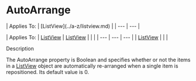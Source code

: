 




<h1 class="heading"><span class="name">AutoArrange</span></h1>
| Applies To: | [ListView](../a-z/listview.md) |
| --- | ---  |

| Applies To: | [ListView](../a-z/listview.md) | [ListView](../a-z/listview.md) |  |  |
| --- | --- | ---  |
| [ListView](../a-z/listview.md) |  |  |


Description


The AutoArrange property is Boolean and specifies whether or not the items in a [ListView](../a-z/listview.md) object are automatically re-arranged when a single item is repositioned. Its default value is 0.



